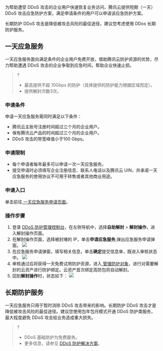 为帮助遭受 DDoS 攻击的企业用户快速恢复业务访问，腾讯云提供短期（一天）DDoS 攻击应急防护方案，满足申请条件的用户可以申请该应急防护方案。

长期防护 DDoS 攻击是降低被攻击风险的最佳途径，建议您考虑使用 DDos 长期防护服务。

## 一天应急服务
一天应急服务面向满足条件的企业用户免费开放，借助腾讯云防护资源的优势，尽力帮助遭遇 DDoS 攻击的企业争取到应急时间，帮助企业快速止损。
>?
>- 最高提供不超 10Gbps 的防护（具体提供的防护能力根据区域而定）。
>- 提供解封次数3次。

### 申请条件
申请一天应急服务需同时满足以下条件：
- 腾讯云主账号注册时间超过三个月的企业用户。
- 保有腾讯云产品的时间超过三个月的企业用户。
- DDoS 攻击的带宽峰值小于100 Gbps。

### 申请限制
- 每个申请者每年最多可以申请一次一天应急服务。
- 提交申请时必须填写企业注册信息、联系人电话以及腾讯云 UIN，并承诺一天应急服务的使用协议不可用于转售或者其他商业用途。

### 申请入口
单击前往[ 一天应急服务申请页面](https://console.cloud.tencent.com/ddos/unblock/list)。


### 操作步骤
1. 登录 [DDoS 防护管理控制台](https://console.cloud.tencent.com/ddos/unblock/list)，在左侧导航中，选择**自助解封** > **解封操作**，进入解封操作页面。
2. 在解封操作页面，选择被封堵的 IP，单击**申请应急服务**,弹出应急服务申请弹窗。
![](https://main.qcloudimg.com/raw/2558336fdcfd33d7cc4fa8b2c7728272.png)
3. 在应急服务申请弹窗，填写相关信息，单击**确定**提交信息单，既进入审核状态中。
![](https://main.qcloudimg.com/raw/458221cb87a5b732a6f954851e39378e.png)
4. 审核通过后将获得一天免费试用防护资源，进入[ 管理防护对象](https://cloud.tencent.com/document/product/1021/43906)，进行对需要解封的云资产进行防护绑定。云资产首次绑定高防包将自动解封。
5. 回到**解封操作**时，状态如下：
![](https://qcloudimg.tencent-cloud.cn/raw/31b242fc466b3bc737de50376240c304.png)

## 长期防护服务
一天应急服务只用于暂时消除 DDoS 攻击带来的影响。长期防护 DDoS 攻击才是降低被攻击风险的最佳途径。建议您使用包年包月模式开通 DDoS 防护类服务，最大程度避免 DDoS 攻击给业务造成重大损失。
>?
>- DDoS 基础防护为免费服务。
>- 更多信息，请参见 [DDoS 防护解决方案](https://cloud.tencent.com/document/product/1021/44463)。
